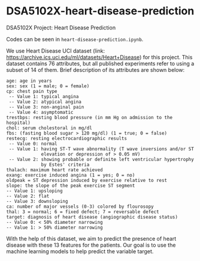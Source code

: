 # DSA5102X-heart-disease-prediction
DSA5102X Project: Heart Disease Prediction

Codes can be seen in `heart-disease-prediction.ipynb`.

We use Heart Disease UCI dataset (link: https://archive.ics.uci.edu/ml/datasets/Heart+Disease) for this project. This dataset contains 76 attributes, but all published experiments refer to using a subset of 14 of them. Brief description of its attributes are shown below:

```
age: age in years
sex: sex (1 = male; 0 = female)
cp: chest pain type
 -- Value 1: typical angina
 -- Value 2: atypical angina
 -- Value 3: non-anginal pain
 -- Value 4: asymptomatic
trestbps: resting blood pressure (in mm Hg on admission to the hospital)
chol: serum cholestoral in mg/dl
fbs: (fasting blood sugar > 120 mg/dl) (1 = true; 0 = false)
restecg: resting electrocardiographic results
 -- Value 0: normal
 -- Value 1: having ST-T wave abnormality (T wave inversions and/or ST 
             elevation or depression of > 0.05 mV)
 -- Value 2: showing probable or definite left ventricular hypertrophy
             by Estes' criteria
thalach: maximum heart rate achieved
exang: exercise induced angina (1 = yes; 0 = no)
oldpeak = ST depression induced by exercise relative to rest
slope: the slope of the peak exercise ST segment
-- Value 1: upsloping
-- Value 2: flat
-- Value 3: downsloping
ca: number of major vessels (0-3) colored by flourosopy
thal: 3 = normal; 6 = fixed defect; 7 = reversable defect
target: diagnosis of heart disease (angiographic disease status)
-- Value 0: < 50% diameter narrowing
-- Value 1: > 50% diameter narrowing
```

With the help of this dataset, we aim to predict the presence of heart disease with these 13 features for the patients. Our goal is to use the machine learning models to help predict the variable target. 
